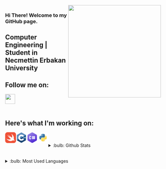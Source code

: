 <img src="https://media.giphy.com/media/L1R1tvI9svkIWwpVYr/giphy.gif" align = "right" width="300" height="300">

### Hi There! Welcome to my GitHub page.
## Computer Engineering | Student in Necmettin Erbakan University
## Follow me on:


[<img height="32" width="32" src="https://unpkg.com/simple-icons@v6/icons/linkedin.svg" />][linkedin]
<br />
<br />
## Here's what I'm working on:
<img src="https://raw.githubusercontent.com/github/explore/f3e22f0dca2be955676bc70d6214b95b13354ee8/topics/swift/swift.png" height="35" width="35" align =left />
<img src="https://raw.githubusercontent.com/github/explore/f3e22f0dca2be955676bc70d6214b95b13354ee8/topics/cpp/cpp.png" height="35" width="35" align=left />

<img src="https://raw.githubusercontent.com/github/explore/f3e22f0dca2be955676bc70d6214b95b13354ee8/topics/csharp/csharp.png" height="35" width="35" align=left />

<img src="https://raw.githubusercontent.com/github/explore/f3e22f0dca2be955676bc70d6214b95b13354ee8/topics/python/python.png" height="35" width="35" align=left />

<br />
<br />

<details>
<summary>:bulb: Github Stats</summary>
<img src="https://github-readme-stats.vercel.app/api?username=zehranuracik&theme=radical" >
</details>
<br />
<br />
<details>
<summary>:bulb: Most Used Languages</summary>
<img src= "https://github-readme-stats.vercel.app/api/top-langs/?username=zehranuracik&layout=compact" >
</details>

[linkedin]: www.linkedin.com/in/zehranuracik
